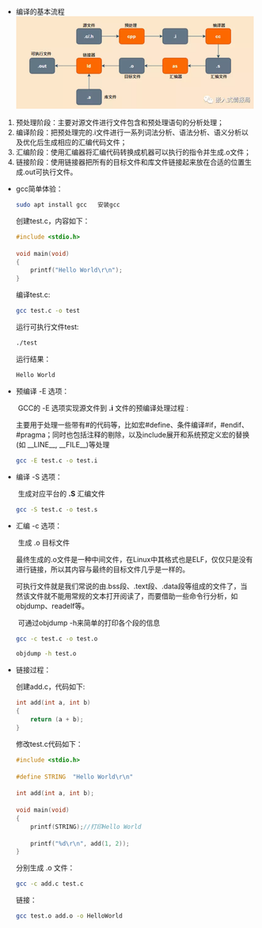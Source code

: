 - 编译的基本流程![编译流程](.\image\编译流程.jpg)

1. 预处理阶段：主要对源文件进行文件包含和预处理语句的分析处理；
2. 编译阶段：把预处理完的.i文件进行一系列词法分析、语法分析、语义分析以及优化后生成相应的汇编代码文件；
3. 汇编阶段：使用汇编器将汇编代码转换成机器可以执行的指令并生成.o文件；
4. 链接阶段：使用链接器把所有的目标文件和库文件链接起来放在合适的位置生成.out可执行文件。



- gcc简单体验：

  ```bash
  sudo apt install gcc   安装gcc
  ```

  创建test.c，内容如下：

  ```c
  #include <stdio.h>
  
  void main(void)
  {
      printf("Hello World\r\n");
  }
  ```

  编译test.c:

  ```bash
  gcc test.c -o test
  ```

  运行可执行文件test:

  ```bash
  ./test
  ```

  运行结果：

  ```bash
  Hello World
  ```

  

- 预编译  -E 选项：

  ​	GCC的 -E 选项实现源文件到 **.i** 文件的预编译处理过程 : 
  
  ​	主要用于处理一些带有\#的代码等，比如宏\#define、条件编译\#if，\#endif、\#pragma；同时也包括注释的剔除，以及include展开和系统预定义宏的替换(如 \_\_LINE\_\_, \_\_FILE\_\_)等处理
  
  ```bash
  gcc -E test.c -o test.i
  ```
  
  

- 编译  -S 选项：

  ​	生成对应平台的 **.S** 汇编文件

  ```bash
  gcc -S test.c -o test.s
  ```
  



- 汇编  -c 选项：

  ​	生成 .o 目标文件

  ​	最终生成的.o文件是一种中间文件，在Linux中其格式也是ELF，仅仅只是没有进行链接，所以其内容与最终的目标文件几乎是一样的。

  ​	可执行文件就是我们常说的由.bss段、.text段、.data段等组成的文件了，当然该文件就不能用常规的文本打开阅读了，而要借助一些命令行分析，如objdump、readelf等。

  ​	可通过objdump -h来简单的打印各个段的信息

  ```bash
  gcc -c test.c -o test.o
  ```

  ```bash
  objdump -h test.o
  ```

  

- 链接过程：

  创建add.c，代码如下:

  ```c
  int add(int a, int b)
  {
      return (a + b);
  }
  ```

  修改test.c代码如下：

  ```c
  #include <stdio.h>
  
  #define STRING  "Hello World\r\n"
  
  int add(int a, int b);
  
  void main(void)
  {
      printf(STRING);//打印Hello World
  
      printf("%d\r\n", add(1, 2));
  }
  ```

  分别生成 .o 文件：

  ```bash
  gcc -c add.c test.c
  ```

  链接：

  ```bash
  gcc test.o add.o -o HelloWorld
  ```

  
